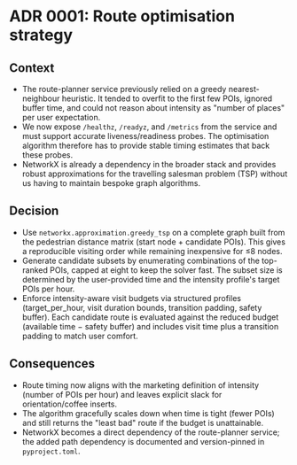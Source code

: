 # ADR 0001: Route optimisation strategy

## Context
- The route-planner service previously relied on a greedy nearest-neighbour heuristic. It tended to overfit to the first few POIs, ignored buffer time, and could not reason about intensity as "number of places" per user expectation.
- We now expose `/healthz`, `/readyz`, and `/metrics` from the service and must support accurate liveness/readiness probes. The optimisation algorithm therefore has to provide stable timing estimates that back these probes.
- NetworkX is already a dependency in the broader stack and provides robust approximations for the travelling salesman problem (TSP) without us having to maintain bespoke graph algorithms.

## Decision
- Use `networkx.approximation.greedy_tsp` on a complete graph built from the pedestrian distance matrix (start node + candidate POIs). This gives a reproducible visiting order while remaining inexpensive for ≤8 nodes.
- Generate candidate subsets by enumerating combinations of the top-ranked POIs, capped at eight to keep the solver fast. The subset size is determined by the user-provided time and the intensity profile's target POIs per hour.
- Enforce intensity-aware visit budgets via structured profiles (target_per_hour, visit duration bounds, transition padding, safety buffer). Each candidate route is evaluated against the reduced budget (available time − safety buffer) and includes visit time plus a transition padding to match user comfort.

## Consequences
- Route timing now aligns with the marketing definition of intensity (number of POIs per hour) and leaves explicit slack for orientation/coffee inserts.
- The algorithm gracefully scales down when time is tight (fewer POIs) and still returns the "least bad" route if the budget is unattainable.
- NetworkX becomes a direct dependency of the route-planner service; the added path dependency is documented and version-pinned in `pyproject.toml`.
